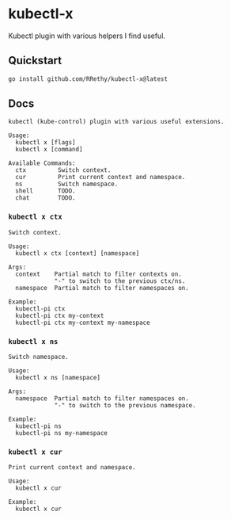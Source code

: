 # kubectl-x

Kubectl plugin with various helpers I find useful.

## Quickstart

```bash
go install github.com/RRethy/kubectl-x@latest
```

## Docs

```
kubectl (kube-control) plugin with various useful extensions.

Usage:
  kubectl x [flags]
  kubectl x [command]

Available Commands:
  ctx         Switch context.
  cur         Print current context and namespace.
  ns          Switch namespace.
  shell       TODO.
  chat        TODO.
```

### `kubectl x ctx`

```
Switch context.

Usage:
  kubectl x ctx [context] [namespace]

Args:
  context    Partial match to filter contexts on.
             "-" to switch to the previous ctx/ns.
  namespace  Partial match to filter namespaces on.

Example:
  kubectl-pi ctx
  kubectl-pi ctx my-context
  kubectl-pi ctx my-context my-namespace
```

### `kubectl x ns`

```
Switch namespace.

Usage:
  kubectl x ns [namespace]

Args:
  namespace  Partial match to filter namespaces on.
             "-" to switch to the previous namespace.

Example:
  kubectl-pi ns
  kubectl-pi ns my-namespace
```

### `kubectl x cur`

```
Print current context and namespace.

Usage:
  kubectl x cur

Example:
  kubectl x cur
```
